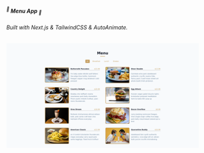 ##### <sup>🌿</sup> **Menu App** <sub>🌿</sub>

###### *Built with* Next.js & TailwindCSS & AutoAnimate.

![MenuApp Screenshot](./public/MenuApp.png)
